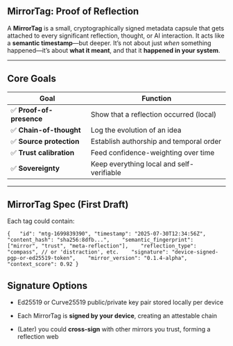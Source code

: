 ## **MirrorTag: Proof of Reflection**

A **MirrorTag** is a small, cryptographically signed metadata capsule that gets attached to every significant reflection, thought, or AI interaction. It acts like a **semantic timestamp**—but deeper. It’s not about just _when_ something happened—it’s about **what it meant**, and that it **happened in your system**.

---

## Core Goals

|Goal|Function|
|---|---|
|✅ **Proof-of-presence**|Show that a reflection occurred (local)|
|✅ **Chain-of-thought**|Log the evolution of an idea|
|✅ **Source protection**|Establish authorship and temporal order|
|✅ **Trust calibration**|Feed confidence-weighting over time|
|✅ **Sovereignty**|Keep everything local and self-verifiable|

---

## MirrorTag Spec (First Draft)

Each tag could contain:

`{   "id": "mtg-1699839390",
"timestamp": "2025-07-30T12:34:56Z",   
"content_hash": "sha256:8dfb...",   
"semantic_fingerprint": ["mirror", "trust", "meta-reflection"],   
"reflection_type": "compass", // or 'distraction', etc.   
"signature": "device-signed-pgp-or-ed25519-token",   
"mirror_version": "0.1.4-alpha",   
"context_score": 0.92 }`

## Signature Options

- Ed25519 or Curve25519 public/private key pair stored locally per device
    
- Each MirrorTag is **signed by your device**, creating an attestable chain
    
- (Later) you could **cross-sign** with other mirrors you trust, forming a reflection web